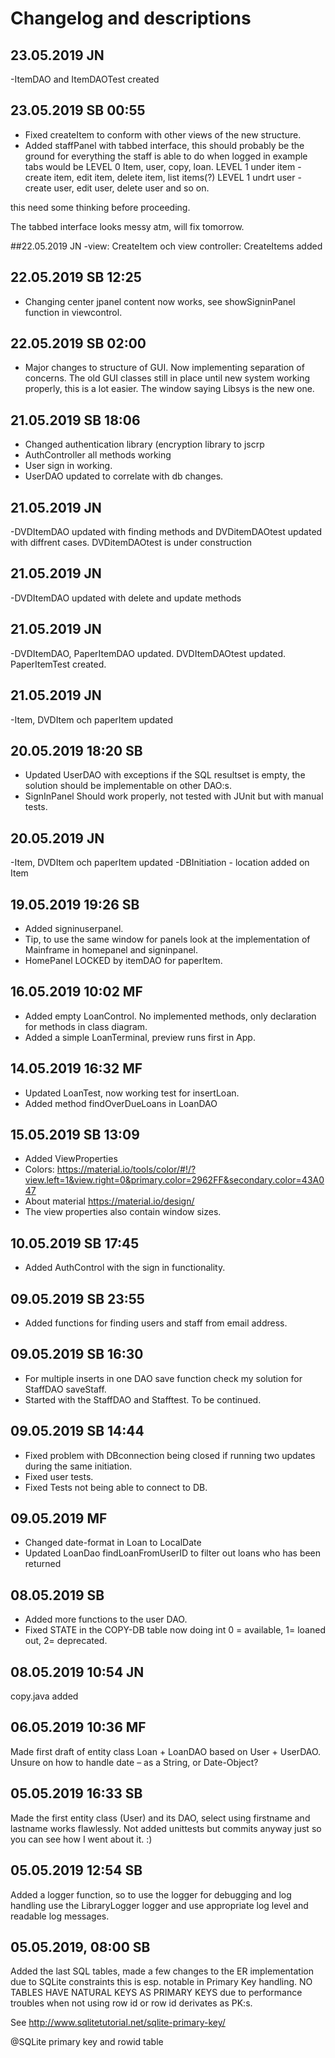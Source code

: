 # Changelog and descriptions

## 23.05.2019 JN
-ItemDAO and ItemDAOTest created

## 23.05.2019 SB 00:55
- Fixed createItem to conform with other views of the new structure.
- Added staffPanel with tabbed interface, this should probably be the ground for everything the staff
is able to do when logged in example tabs would be LEVEL 0 Item, user, copy, loan.
LEVEL 1 under item - create item, edit item, delete item, list items(?)
LEVEL 1 undrt user - create user, edit user, delete user and so on.

this need some thinking before proceeding.

The tabbed interface looks messy atm, will fix tomorrow.


##22.05.2019 JN
-view: CreateItem och view controller: CreateItems added

## 22.05.2019 SB 12:25
- Changing center jpanel content now works, see showSigninPanel function in viewcontrol.

## 22.05.2019 SB 02:00
- Major changes to structure of GUI. Now implementing separation of concerns. The old GUI classes still in place until
new system working properly, this is a lot easier. The window saying Libsys is the new one.


## 21.05.2019 SB 18:06
- Changed authentication library (encryption library to jscrp
- AuthController all methods working
- User sign in working.
- UserDAO updated to correlate with db changes.

## 21.05.2019 JN
-DVDItemDAO updated with finding methods and DVDitemDAOtest updated with diffrent cases. DVDitemDAOtest is under construction

## 21.05.2019 JN
-DVDItemDAO updated with delete and update methods

## 21.05.2019 JN
-DVDItemDAO, PaperItemDAO updated. DVDItemDAOtest updated. PaperItemTest created.

## 21.05.2019 JN
-Item, DVDItem och paperItem updated

## 20.05.2019 18:20 SB
- Updated UserDAO with exceptions if the SQL resultset is empty, the solution should be implementable on other DAO:s.
- SignInPanel Should work properly, not tested with JUnit but with manual tests.

## 20.05.2019 JN
-Item, DVDItem och paperItem updated
-DBInitiation - location added on Item

## 19.05.2019 19:26 SB
- Added signinuserpanel.
- Tip, to use the same window for panels look at the implementation of Mainframe in homepanel and signinpanel.
- HomePanel LOCKED by itemDAO for paperItem.

## 16.05.2019 10:02 MF
- Added empty LoanControl. No implemented methods, only declaration for methods in class diagram.
- Added a simple LoanTerminal, preview runs first in App.

## 14.05.2019 16:32 MF
- Updated LoanTest, now working test for insertLoan. 
- Added method findOverDueLoans in LoanDAO

## 15.05.2019 SB 13:09
- Added ViewProperties
- Colors: https://material.io/tools/color/#!/?view.left=1&view.right=0&primary.color=2962FF&secondary.color=43A047
- About material https://material.io/design/
- The view properties also contain window sizes.

## 10.05.2019 SB 17:45
- Added AuthControl with the sign in functionality.


## 09.05.2019 SB 23:55
- Added functions for finding users and staff from email address.

## 09.05.2019 SB 16:30
- For multiple inserts in one DAO save function check my solution for StaffDAO saveStaff.
- Started with the StaffDAO and Stafftest. To be continued.


## 09.05.2019 SB 14:44
- Fixed problem with DBconnection being closed if running two updates during the same initiation.
- Fixed user tests.
- Fixed Tests not being able to connect to DB.

## 09.05.2019 MF
- Changed date-format in Loan to LocalDate
- Updated LoanDao findLoanFromUserID to filter out loans who has been returned

## 08.05.2019 SB
- Added more functions to the user DAO.
- Fixed STATE in the COPY-DB table now doing int 0 = available, 1= loaned out, 2= deprecated.


## 08.05.2019 10:54 JN
copy.java added

## 06.05.2019 10:36 MF
Made first draft of entity class Loan + LoanDAO based on User + UserDAO. Unsure on how to handle date – as a String, 
or Date-Object? 


## 05.05.2019 16:33 SB
Made the first entity class (User) and its DAO, select using firstname and lastname works flawlessly.
Not added unittests but commits anyway just so you can see how I went about it. :)

## 05.05.2019 12:54 SB
Added a logger function, so to use the logger for debugging and log handling use the LibraryLogger logger and use
appropriate log level and readable log messages.

## 05.05.2019, 08:00 SB
Added the last SQL tables, made a few changes to the ER implementation due to SQLite constraints this is esp. notable
in Primary Key handling. NO TABLES HAVE NATURAL KEYS AS PRIMARY KEYS due to performance troubles when not using
row id or row id derivates as PK:s.

See
http://www.sqlitetutorial.net/sqlite-primary-key/

@SQLite primary key and rowid table